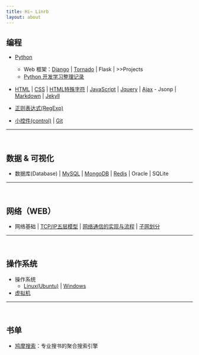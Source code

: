 ```yaml
---
title: Hi~ Linrb
layout: about
---
```

## 编程

- [Python]({{site.baseurl}}/2017/08/09/Python)
    - Web 框架：[Django]({{site.baseurl}}/2017/08/09/Django) | 
      [Tornado]() | 
      Flask | 
      \>>Projects
    - [Python 开发学习整理记录]({{site.baseurl}}/2017/08/09/Python_Full_Stack)
- [HTML]({{site.baseurl}}/2017/09/15/HTML) |
  [CSS]() |
  [HTML特殊字符]() |
  [JavaScript]({{site.baseurl}}/2017/09/17/JavaScript) |
  [Jquery]() |
  [Ajax]({{site.baseurl}}/2017/08/09/Ajax) - Jsonp |
  [Markdown]({{site.baseurl}}/2017/08/09/Markdown) |
  [Jekyll]({{site.baseurl}}/2017/08/09/Jekyll)
  
- [正则表达式(RegExp)]({{site.baseurl}}/2017/08/13/re)
- [小控件(control)]() |
  [Git]()


***

<br>

## 数据 & 可视化

- 数据库(Database) |
  [MySQL]({{site.baseurl}}/2017/09/16/Mysql) |
  [MongoDB]() |
  [Redis]({{site.baseurl}}/2017/08/15/redis) |
  Oracle |
  SQLite

***

<br>

## 网络（WEB）

- 网络基础 |
  [TCP/IP五层模型]({{site.baseurl}}/2017/06/30/network-protocol-basics) |
  [网络通信的实现与流程]({{site.baseurl}}/2017/07/05/network-communications-achieve-and-process) |
  [子网划分]({{site.baseurl}}/2017/07/10/subnet-partition.md)

***

<br>

## 操作系统

- 操作系统
    - [Linux(Ubuntu)]({{site.baseurl}}/2017/08/16/Linux) |
      [Windows]()
- [虚拟机]()

***

<br>

## 书单

- [鸠摩搜索](https://www.jiumodiary.com/)：专业搜书的聚合搜索引擎